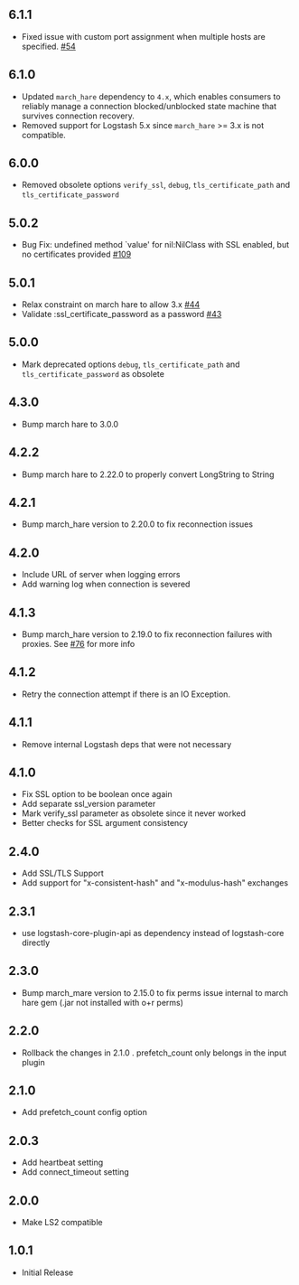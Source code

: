 ## 6.1.1
   - Fixed issue with custom port assignment when multiple hosts are specified. [#54](https://github.com/logstash-plugins/logstash-mixin-rabbitmq_connection/pull/54)

## 6.1.0
   - Updated `march_hare` dependency to `4.x`, which enables consumers to reliably manage a connection blocked/unblocked state machine that survives connection recovery.
   - Removed support for Logstash 5.x since `march_hare` >= 3.x is not compatible.

## 6.0.0
   - Removed obsolete options `verify_ssl`, `debug`, `tls_certificate_path` and `tls_certificate_password`

## 5.0.2
   - Bug Fix: undefined method `value' for nil:NilClass with SSL enabled, but no certificates provided [#109](https://github.com/logstash-plugins/logstash-input-rabbitmq/issues/109)
## 5.0.1
   - Relax constraint on march hare to allow 3.x [#44](https://github.com/logstash-plugins/logstash-mixin-rabbitmq_connection/issues/44)
   - Validate :ssl_certificate_password as a password [#43](https://github.com/logstash-plugins/logstash-mixin-rabbitmq_connection/issues/43)
## 5.0.0
   - Mark deprecated options `debug`, `tls_certificate_path` and `tls_certificate_password` as obsolete
## 4.3.0
   - Bump march hare to 3.0.0
## 4.2.2
   - Bump march hare to 2.22.0 to properly convert LongString to String
## 4.2.1
   - Bump march_hare version to 2.20.0 to fix reconnection issues
## 4.2.0
   - Include URL of server when logging errors
   - Add warning log when connection is severed
## 4.1.3
   - Bump march_hare version to 2.19.0 to fix reconnection failures with proxies. See [#76](https://github.com/logstash-plugins/logstash-input-rabbitmq/issues/76) for
  more info
## 4.1.2
  - Retry the connection attempt if there is an IO Exception.
## 4.1.1
  - Remove internal Logstash deps that were not necessary
## 4.1.0
  - Fix SSL option to be boolean once again
  - Add separate ssl_version parameter
  - Mark verify_ssl parameter as obsolete since it never worked
  - Better checks for SSL argument consistency
## 2.4.0
  - Add SSL/TLS Support
  - Add support for "x-consistent-hash" and "x-modulus-hash" exchanges
## 2.3.1
  - use logstash-core-plugin-api as dependency instead of logstash-core directly
## 2.3.0
  - Bump march_mare version to 2.15.0 to fix perms issue internal to march hare gem (.jar not installed with o+r perms)
## 2.2.0
  - Rollback the changes in 2.1.0 . prefetch_count only belongs in the input plugin
## 2.1.0
  - Add prefetch_count config option
## 2.0.3
  - Add heartbeat setting
  - Add connect_timeout setting
## 2.0.0
  - Make LS2 compatible
## 1.0.1
  - Initial Release
